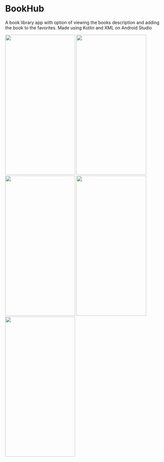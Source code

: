 # BookHub

A book library app with option of viewing the books description and adding the book to the favorites. Made using Kotlin and XML on Android Studio

<img src="https://github.com/malhotrabhavyajot/BookHub/blob/master/Pictures/Screenshot_20200426-162905.jpg" width="225" height="450"/> <img src="https://github.com/malhotrabhavyajot/BookHub/blob/master/Pictures/Screenshot_20200426-162921.jpg" width="225" height="450"/> <img src="https://github.com/malhotrabhavyajot/BookHub/blob/master/Pictures/Screenshot_20200426-162932.jpg" width="225" height="450"/> <img src="https://github.com/malhotrabhavyajot/BookHub/blob/master/Pictures/Screenshot_20200426-162934.jpg" width="225" height="450"/> <img src="https://github.com/malhotrabhavyajot/BookHub/blob/master/Pictures/Screenshot_20200426-162937.jpg" width="225" height="450"/>
